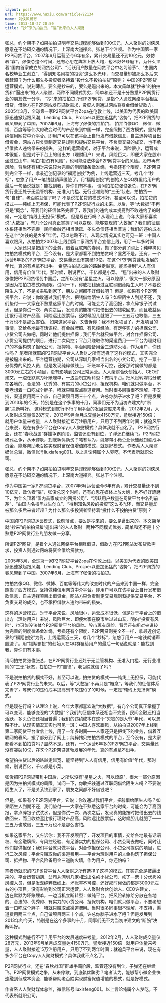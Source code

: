 ```yaml
---
layout: post
url: https://www.huxiu.com/article/22134
name: 刘侠风哥哥
time: 2013-10-27 20:50
title: “抄”来的拍拍贷，“逼”出来的人人聚财
---
```

张总，约个架不？如果拍拍贷明年交易规模能够做到100亿元，人人聚财的刘侠风愿意在不妨碍交通的情况下，上深南大道裸奔。张总下个注呗。 作为中国第一家P2P网贷平台，2007年6月运营至今6年有余，累计交易量还不到10亿元，效仿者“寡”，张俊总这个时间，还有心思在媒体上放大炮，也不好好琢磨下，为什么顶着“国内首家成立的网贷公司”、“活跃用户数量在网贷平台中名列前茅”、“由国内名校毕业生创立”、“得到知名风投的投资”这么多光环，而交易量却被那么多后来者赶超？为什么那么多投资者坚持着“投什么不投拍拍贷”原则？ 中国的P2P网贷运营模式，说刻薄点，要么是抄来的，要么是逼出来的。本文简单就“抄来”的拍拍贷和“逼出来”的人人聚财，两种不同模式优劣，简单和还不是十分熟悉P2P网贷行业的朋友做一分享。 “抄”来的拍拍贷 所谓P2P网贷，是指个人通过网络平台相互借贷，借款方在P2P网站发布贷款需求，投资人则通过网站将资金借给贷款方。 2005年3月，全球第一家P2P网贷平台Zopa在伦敦上线，以美国为代表的欧美国家迅速掀起跟风潮，Lending Club、Prosper以更加迅猛的“姿势”，把P2P网贷的春风带到了中国。2007年6月，上海有了张俊的拍拍贷。 拍拍贷像QQ、微信、微博、百度等等伟大的改变时代的产品来到中国一样，完全照搬了西方模式，坚持做纯信用网贷中介平台。即用户可以在该平台上自行发布借款信息，自主选择项目出借资金，网站方只负责制定交易规则和提供交易平台，不负责交易的成交，也不承担借款人违约带来的损失。 这样的运营模式，对于平台来说，风险很小，运营成本很低，但是对于平台上的借出方（理财用户）来说，风险巨大，即便大家在股市坐过过山车，明白“投资有风险”，也可能没法体会P2P网贷平台的风险。股市再有风险，背后还有相对来说较为完善的制度律条做准绳，亏损还有个限度，P2P网贷则完全不一样，拿最近创记录的“福翔创投”为例，上线运营近三天，考几个“秒标”，忽悠了用户一笔钱就销声匿迹了。用“福翔创投”的创始人在QQ群里给用户的最后一句话说就是：能找到我，算你们有本事。 请问拍拍贷张俊张总，在P2P网贷行业还处于无监管机构、无准入门槛、无行业准则的“三无”状态，拍拍贷一句“自律”，老百姓就信了吗？ 不是说拍拍贷的模式不好，甚至可以说，拍拍贷的模式——纯线上无担保，可能代表了P2P网贷行业的未来。以后，等“大数据”不再只是“概念”，等我们的征信体系完善了，等我们的违约成本提高到不敢违约了的时候，一定是“纯线上无担保”模式。 但是现在行吗？从理论上说，今年大家都喜欢说“大数据”，有几个公司真正掌握了可以变现、能够变现的“大数据”？我们的征信体系还相当不完善，民间金融还相当活跃、多头负债还相当普遍；我们的违约成本在这个“欠钱的是大爷”年代，可以忽略不计。从现实情况其实也可见一斑：中国人喜欢跟风，从拍拍贷2007年上线到第二家网贷平台宜信上线，用了一年多时间——人家还只是把线下的业务，借着互联网的春风，搬了部分到了网上；纯粹拷贝拍拍贷模式的平台，至今没有，是大家都看不到拍拍贷吗？显然不是。还有，一个运营6年多的P2P网贷平台，交易量还没有突破10亿，在这个P2P网贷蓬勃发展的年代，真的有点拿不出手。 希望拍拍贷以后的路越走越宽，能坚持到“人人有信用，信用有价值”年代，那时候，别说百亿，千亿都是小菜。 “逼”出来的人人聚财 张俊把P2P网贷带到中国后，之所以没有“星星之火，可以燎原”，很大一部分原因是因为拍拍贷模式的局限。试问一下，你敢把钱通过互联网借给陌生人吗？不要说陌生人了，不是关系铁到家了，朋友之间都不好借钱吧？ 但是，如果有个P2P网贷平台，它说：你敢通过我们平台，把钱借给陌生人吗？如果陌生人到期不还，我们垫付——大家在不熟悉这家平台的时候，可能会为了高回报，拿点碎银子试试水，但是你试一次、两次之后，发现真的能按时把借出去的钱收回来，而且收益远比银行理财产品高，风险远比股票低，这时候胆儿就肥了——三五万也敢借，三五十万也不是那么害怕。 如果这家平台，又告诉你：我不开发项目了，开发项目的事情，交给各地最有话语权、有金融牌照、有风控经验、有足够实力的担保公司、小贷公司去做吧，同时让他们提供担保；我们平台就只做平台，对合作担保公司、小贷公司提供的项目，进行二次风控；平台只赚取你的渠道费用——平台为理财用户的本金构筑了担保公司、抵押物、平台风险备用金三道防火墙，作为用户，你还怕吗？ 笔者所就职的P2P网贷平台人人聚财之所有选择了这样的模式，其实完全是被逼出来的。平台运营初期，公司从深圳几家相当出名的小贷公司，挖了一票十分优秀的风控人员，但是发现纯粹做线上，坏账率不可控，还好那时候做的都是3000元左右的小项目，没有影响到公司正常运营。人人聚财合伙创始人、CEO许建文，一边在默默为坏账埋单，一边当机立断转型：做纯平台。把风险转嫁给分散在各地的、合法的、优秀的、有实力的小贷公司、担保机构，咱们就只做平台，不要老想着一口吃成个胖子，咱就只赚取点渠道费用。当时很多同事很不理解、不支持，渠道费用两三个点，自己做项目两三十个点，许总你脑子进水了吧？但是发展到2013年的今天，特别是在这个多事的十月，同事们无不为当初许建文的“断腕”决断叫好。 这种模式到底行不行？用平台的发展速度来考量，2012年2月，人人聚财成交量仅28万元，2013年9月单月成交量达4150万元，猛增接近150倍；就用户体量来考量，人人聚财接近15万注册用户，只用了不到两年时间；就追风平台来说，现在有多少平台在Copy人人聚财模式？具体我就不点名了。 P2P网贷行业，还在“春秋战国”群雄争霸阶段，监管还没有到位，子弹还在继续飞。P2P网贷模式之争，从未停歇，到底孰优孰劣？笔者认为，能够帮小微企业快速融到低成本资金，能够帮助老百姓实现财富保值增值的模式，就是好模式。 作者系人人聚财媒体总监，微信账号liuxiafeng001。以上言论纯属个人梦呓，不代表所就职公司。

张总，约个架不？如果拍拍贷明年交易规模能够做到100亿元，人人聚财的刘侠风愿意在不妨碍交通的情况下，上深南大道裸奔。张总下个注呗。

作为中国第一家P2P网贷平台，2007年6月运营至今6年有余，累计交易量还不到10亿元，效仿者“寡”，张俊总这个时间，还有心思在媒体上放大炮，也不好好琢磨下，为什么顶着“国内首家成立的网贷公司”、“活跃用户数量在网贷平台中名列前茅”、“由国内名校毕业生创立”、“得到知名风投的投资”这么多光环，而交易量却被那么多后来者赶超？为什么那么多投资者坚持着“投什么不投拍拍贷”原则？

中国的P2P网贷运营模式，说刻薄点，要么是抄来的，要么是逼出来的。本文简单就“抄来”的拍拍贷和“逼出来”的人人聚财，两种不同模式优劣，简单和还不是十分熟悉P2P网贷行业的朋友做一分享。

所谓P2P网贷，是指个人通过网络平台相互借贷，借款方在P2P网站发布贷款需求，投资人则通过网站将资金借给贷款方。

2005年3月，全球第一家P2P网贷平台Zopa在伦敦上线，以美国为代表的欧美国家迅速掀起跟风潮，Lending Club、Prosper以更加迅猛的“姿势”，把P2P网贷的春风带到了中国。2007年6月，上海有了张俊的拍拍贷。

拍拍贷像QQ、微信、微博、百度等等伟大的改变时代的产品来到中国一样，完全照搬了西方模式，坚持做纯信用网贷中介平台。即用户可以在该平台上自行发布借款信息，自主选择项目出借资金，网站方只负责制定交易规则和提供交易平台，不负责交易的成交，也不承担借款人违约带来的损失。

这样的运营模式，对于平台来说，风险很小，运营成本很低，但是对于平台上的借出方（理财用户）来说，风险巨大，即便大家在股市坐过过山车，明白“投资有风险”，也可能没法体会P2P网贷平台的风险。股市再有风险，背后还有相对来说较为完善的制度律条做准绳，亏损还有个限度，P2P网贷则完全不一样，拿最近创记录的“福翔创投”为例，上线运营近三天，考几个“秒标”，忽悠了用户一笔钱就销声匿迹了。用“福翔创投”的创始人在QQ群里给用户的最后一句话说就是：能找到我，算你们有本事。

请问拍拍贷张俊张总，在P2P网贷行业还处于无监管机构、无准入门槛、无行业准则的“三无”状态，拍拍贷一句“自律”，老百姓就信了吗？

不是说拍拍贷的模式不好，甚至可以说，拍拍贷的模式——纯线上无担保，可能代表了P2P网贷行业的未来。以后，等“大数据”不再只是“概念”，等我们的征信体系完善了，等我们的违约成本提高到不敢违约了的时候，一定是“纯线上无担保”模式。

但是现在行吗？从理论上说，今年大家都喜欢说“大数据”，有几个公司真正掌握了可以变现、能够变现的“大数据”？我们的征信体系还相当不完善，民间金融还相当活跃、多头负债还相当普遍；我们的违约成本在这个“欠钱的是大爷”年代，可以忽略不计。从现实情况其实也可见一斑：中国人喜欢跟风，从拍拍贷2007年上线到第二家网贷平台宜信上线，用了一年多时间——人家还只是把线下的业务，借着互联网的春风，搬了部分到了网上；纯粹拷贝拍拍贷模式的平台，至今没有，是大家都看不到拍拍贷吗？显然不是。还有，一个运营6年多的P2P网贷平台，交易量还没有突破10亿，在这个P2P网贷蓬勃发展的年代，真的有点拿不出手。

希望拍拍贷以后的路越走越宽，能坚持到“人人有信用，信用有价值”年代，那时候，别说百亿，千亿都是小菜。

张俊把P2P网贷带到中国后，之所以没有“星星之火，可以燎原”，很大一部分原因是因为拍拍贷模式的局限。试问一下，你敢把钱通过互联网借给陌生人吗？不要说陌生人了，不是关系铁到家了，朋友之间都不好借钱吧？

但是，如果有个P2P网贷平台，它说：你敢通过我们平台，把钱借给陌生人吗？如果陌生人到期不还，我们垫付——大家在不熟悉这家平台的时候，可能会为了高回报，拿点碎银子试试水，但是你试一次、两次之后，发现真的能按时把借出去的钱收回来，而且收益远比银行理财产品高，风险远比股票低，这时候胆儿就肥了——三五万也敢借，三五十万也不是那么害怕。

如果这家平台，又告诉你：我不开发项目了，开发项目的事情，交给各地最有话语权、有金融牌照、有风控经验、有足够实力的担保公司、小贷公司去做吧，同时让他们提供担保；我们平台就只做平台，对合作担保公司、小贷公司提供的项目，进行二次风控；平台只赚取你的渠道费用——平台为理财用户的本金构筑了担保公司、抵押物、平台风险备用金三道防火墙，作为用户，你还怕吗？

笔者所就职的P2P网贷平台人人聚财之所有选择了这样的模式，其实完全是被逼出来的。平台运营初期，公司从深圳几家相当出名的小贷公司，挖了一票十分优秀的风控人员，但是发现纯粹做线上，坏账率不可控，还好那时候做的都是3000元左右的小项目，没有影响到公司正常运营。人人聚财合伙创始人、CEO许建文，一边在默默为坏账埋单，一边当机立断转型：做纯平台。把风险转嫁给分散在各地的、合法的、优秀的、有实力的小贷公司、担保机构，咱们就只做平台，不要老想着一口吃成个胖子，咱就只赚取点渠道费用。当时很多同事很不理解、不支持，渠道费用两三个点，自己做项目两三十个点，许总你脑子进水了吧？但是发展到2013年的今天，特别是在这个多事的十月，同事们无不为当初许建文的“断腕”决断叫好。

这种模式到底行不行？用平台的发展速度来考量，2012年2月，人人聚财成交量仅28万元，2013年9月单月成交量达4150万元，猛增接近150倍；就用户体量来考量，人人聚财接近15万注册用户，只用了不到两年时间；就追风平台来说，现在有多少平台在Copy人人聚财模式？具体我就不点名了。

P2P网贷行业，还在“春秋战国”群雄争霸阶段，监管还没有到位，子弹还在继续飞。P2P网贷模式之争，从未停歇，到底孰优孰劣？笔者认为，能够帮小微企业快速融到低成本资金，能够帮助老百姓实现财富保值增值的模式，就是好模式。

作者系人人聚财媒体总监，微信账号liuxiafeng001。以上言论纯属个人梦呓，不代表所就职公司。

